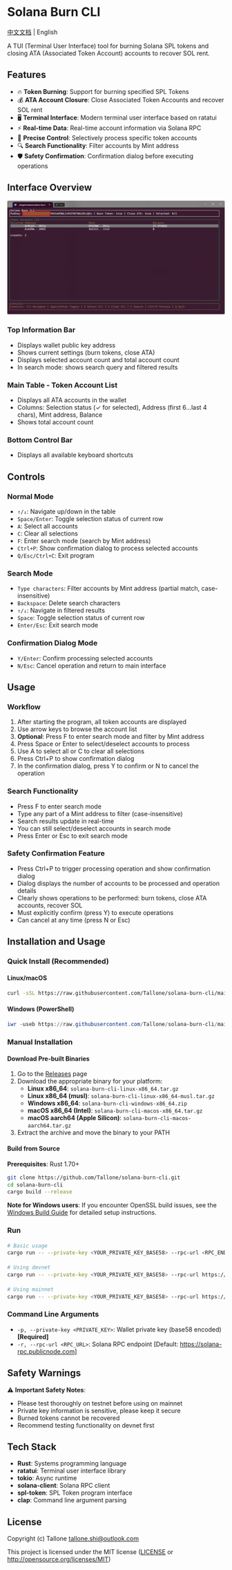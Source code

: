 # Solana Burn CLI

[中文文档](README_CN.md) | English

A TUI (Terminal User Interface) tool for burning Solana SPL tokens and closing ATA (Associated Token Account) accounts to recover SOL rent.

## Features

- 🔥 **Token Burning**: Support for burning specified SPL Tokens
- 💰 **ATA Account Closure**: Close Associated Token Accounts and recover SOL rent
- 🖥️ **Terminal Interface**: Modern terminal user interface based on ratatui
- ⚡ **Real-time Data**: Real-time account information via Solana RPC
- 🎯 **Precise Control**: Selectively process specific token accounts
- 🔍 **Search Functionality**: Filter accounts by Mint address
- 🛡️ **Safety Confirmation**: Confirmation dialog before executing operations

## Interface Overview

![Interface Screenshot](./app.png)

### Top Information Bar
- Displays wallet public key address
- Shows current settings (burn tokens, close ATA)
- Displays selected account count and total account count
- In search mode: shows search query and filtered results

### Main Table - Token Account List
- Displays all ATA accounts in the wallet
- Columns: Selection status (✓ for selected), Address (first 6...last 4 chars), Mint address, Balance
- Shows total account count

### Bottom Control Bar
- Displays all available keyboard shortcuts

## Controls

### Normal Mode
- `↑/↓`: Navigate up/down in the table
- `Space/Enter`: Toggle selection status of current row
- `A`: Select all accounts
- `C`: Clear all selections
- `F`: Enter search mode (search by Mint address)
- `Ctrl+P`: Show confirmation dialog to process selected accounts
- `Q/Esc/Ctrl+C`: Exit program

### Search Mode
- `Type characters`: Filter accounts by Mint address (partial match, case-insensitive)
- `Backspace`: Delete search characters
- `↑/↓`: Navigate in filtered results
- `Space`: Toggle selection status of current row
- `Enter/Esc`: Exit search mode

### Confirmation Dialog Mode
- `Y/Enter`: Confirm processing selected accounts
- `N/Esc`: Cancel operation and return to main interface

## Usage

### Workflow
1. After starting the program, all token accounts are displayed
2. Use arrow keys to browse the account list
3. **Optional**: Press F to enter search mode and filter by Mint address
4. Press Space or Enter to select/deselect accounts to process
5. Use A to select all or C to clear all selections
6. Press Ctrl+P to show confirmation dialog
7. In the confirmation dialog, press Y to confirm or N to cancel the operation

### Search Functionality
- Press F to enter search mode
- Type any part of a Mint address to filter (case-insensitive)
- Search results update in real-time
- You can still select/deselect accounts in search mode
- Press Enter or Esc to exit search mode

### Safety Confirmation Feature
- Press Ctrl+P to trigger processing operation and show confirmation dialog
- Dialog displays the number of accounts to be processed and operation details
- Clearly shows operations to be performed: burn tokens, close ATA accounts, recover SOL
- Must explicitly confirm (press Y) to execute operations
- Can cancel at any time (press N or Esc)

## Installation and Usage

### Quick Install (Recommended)

#### Linux/macOS
```bash
curl -sSL https://raw.githubusercontent.com/Tallone/solana-burn-cli/main/install.sh | bash
```

#### Windows (PowerShell)
```powershell
iwr -useb https://raw.githubusercontent.com/Tallone/solana-burn-cli/main/install.ps1 | iex
```

### Manual Installation

#### Download Pre-built Binaries
1. Go to the [Releases](https://github.com/Tallone/solana-burn-cli/releases) page
2. Download the appropriate binary for your platform:
   - **Linux x86_64**: `solana-burn-cli-linux-x86_64.tar.gz`
   - **Linux x86_64 (musl)**: `solana-burn-cli-linux-x86_64-musl.tar.gz`
   - **Windows x86_64**: `solana-burn-cli-windows-x86_64.zip`
   - **macOS x86_64 (Intel)**: `solana-burn-cli-macos-x86_64.tar.gz`
   - **macOS aarch64 (Apple Silicon)**: `solana-burn-cli-macos-aarch64.tar.gz`
3. Extract the archive and move the binary to your PATH

#### Build from Source
**Prerequisites**: Rust 1.70+

```bash
git clone https://github.com/Tallone/solana-burn-cli.git
cd solana-burn-cli
cargo build --release
```

**Note for Windows users**: If you encounter OpenSSL build issues, see the [Windows Build Guide](WINDOWS_BUILD.md) for detailed setup instructions.

### Run
```bash
# Basic usage
cargo run -- --private-key <YOUR_PRIVATE_KEY_BASE58> --rpc-url <RPC_ENDPOINT>

# Using devnet
cargo run -- --private-key <YOUR_PRIVATE_KEY_BASE58> --rpc-url https://api.devnet.solana.com

# Using mainnet
cargo run -- --private-key <YOUR_PRIVATE_KEY_BASE58> --rpc-url https://api.mainnet-beta.solana.com
```

### Command Line Arguments
- `-p, --private-key <PRIVATE_KEY>`: Wallet private key (base58 encoded) **[Required]**
- `-r, --rpc-url <RPC_URL>`: Solana RPC endpoint [Default: https://solana-rpc.publicnode.com]

## Safety Warnings

⚠️ **Important Safety Notes**:
- Please test thoroughly on testnet before using on mainnet
- Private key information is sensitive, please keep it secure
- Burned tokens cannot be recovered
- Recommend testing functionality on devnet first

## Tech Stack

- **Rust**: Systems programming language
- **ratatui**: Terminal user interface library
- **tokio**: Async runtime
- **solana-client**: Solana RPC client
- **spl-token**: SPL Token program interface
- **clap**: Command line argument parsing

## License

Copyright (c) Tallone <tallone.shi@outlook.com>

This project is licensed under the MIT license ([LICENSE] or <http://opensource.org/licenses/MIT>)

[LICENSE]: ./LICENSE
